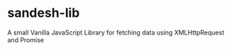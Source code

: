 # sandesh-lib
 A small Vanilla JavaScript Library for fetching data using XMLHttpRequest and Promise
